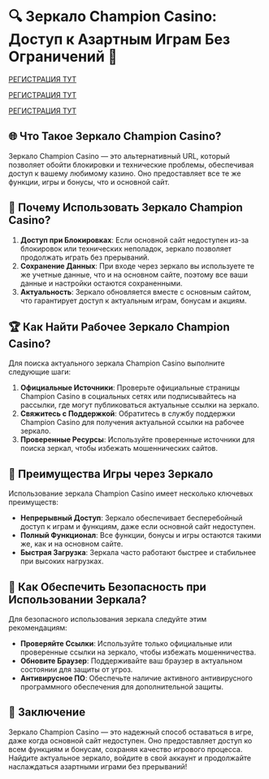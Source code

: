 # 🔍 Зеркало Champion Casino: Доступ к Азартным Играм Без Ограничений 🎲

[РЕГИСТРАЦИЯ ТУТ](https://temon-gter.cfd/go/3eR?p81750p305482pa40d)

[РЕГИСТРАЦИЯ ТУТ](https://temon-gter.cfd/go/3eR?p81750p305482pa40d)

[РЕГИСТРАЦИЯ ТУТ](https://temon-gter.cfd/go/3eR?p81750p305482pa40d)

## 🌐 Что Такое Зеркало Champion Casino?

Зеркало Champion Casino — это альтернативный URL, который позволяет обойти блокировки и технические проблемы, обеспечивая доступ к вашему любимому казино. Оно предоставляет все те же функции, игры и бонусы, что и основной сайт.

## 🚀 Почему Использовать Зеркало Champion Casino?

1. **Доступ при Блокировках**: Если основной сайт недоступен из-за блокировок или технических неполадок, зеркало позволяет продолжать играть без прерываний.
2. **Сохранение Данных**: При входе через зеркало вы используете те же учетные данные, что и на основном сайте, поэтому все ваши данные и настройки остаются сохраненными.
3. **Актуальность**: Зеркало обновляется вместе с основным сайтом, что гарантирует доступ к актуальным играм, бонусам и акциям.

## 🏆 Как Найти Рабочее Зеркало Champion Casino?

Для поиска актуального зеркала Champion Casino выполните следующие шаги:

1. **Официальные Источники**: Проверьте официальные страницы Champion Casino в социальных сетях или подписывайтесь на рассылки, где могут публиковаться актуальные ссылки на зеркало.
2. **Свяжитесь с Поддержкой**: Обратитесь в службу поддержки Champion Casino для получения актуальной ссылки на рабочее зеркало.
3. **Проверенные Ресурсы**: Используйте проверенные источники для поиска зеркал, чтобы избежать мошеннических сайтов.

## 🌟 Преимущества Игры через Зеркало

Использование зеркала Champion Casino имеет несколько ключевых преимуществ:

- **Непрерывный Доступ**: Зеркало обеспечивает бесперебойный доступ к играм и функциям, даже если основной сайт недоступен.
- **Полный Функционал**: Все функции, бонусы и игры остаются такими же, как и на основном сайте.
- **Быстрая Загрузка**: Зеркала часто работают быстрее и стабильнее при высоких нагрузках.

## 🔐 Как Обеспечить Безопасность при Использовании Зеркала?

Для безопасного использования зеркала следуйте этим рекомендациям:

- **Проверяйте Ссылки**: Используйте только официальные или проверенные ссылки на зеркало, чтобы избежать мошенничества.
- **Обновите Браузер**: Поддерживайте ваш браузер в актуальном состоянии для защиты от угроз.
- **Антивирусное ПО**: Обеспечьте наличие активного антивирусного программного обеспечения для дополнительной защиты.

## 🎁 Заключение

Зеркало Champion Casino — это надежный способ оставаться в игре, даже когда основной сайт недоступен. Оно предоставляет доступ ко всем функциям и бонусам, сохраняя качество игрового процесса. Найдите актуальное зеркало, войдите в свой аккаунт и продолжайте наслаждаться азартными играми без прерываний!

